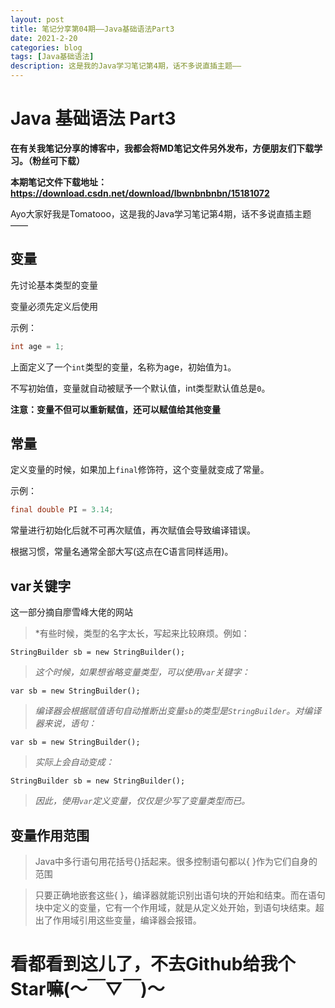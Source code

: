 ```yaml
---
layout: post
title: 笔记分享第04期——Java基础语法Part3
date: 2021-2-20
categories: blog
tags: [Java基础语法]
description: 这是我的Java学习笔记第4期，话不多说直插主题——
---
```


# Java 基础语法 Part3

**在有关我笔记分享的博客中，我都会将MD笔记文件另外发布，方便朋友们下载学习。（粉丝可下载）**

**本期笔记文件下载地址：https://download.csdn.net/download/lbwnbnbnbn/15181072**

Ayo大家好我是Tomatooo，这是我的Java学习笔记第4期，话不多说直插主题——

## 变量

先讨论基本类型的变量

变量必须先定义后使用

示例：

```java
int age = 1;
```

上面定义了一个`int`类型的变量，名称为age，初始值为`1`。

不写初始值，变量就自动被赋予一个默认值，int类型默认值总是`0`。

**注意：变量不但可以重新赋值，还可以赋值给其他变量**

## 常量

定义变量的时候，如果加上`final`修饰符，这个变量就变成了常量。

示例：

```java
final double PI = 3.14;
```

常量进行初始化后就不可再次赋值，再次赋值会导致编译错误。

根据习惯，常量名通常全部大写(这点在C语言同样适用)。

## var关键字

这一部分摘自廖雪峰大佬的网站

> *有些时候，类型的名字太长，写起来比较麻烦。例如：

```
StringBuilder sb = new StringBuilder();
```

> *这个时候，如果想省略变量类型，可以使用`var`关键字：*

```
var sb = new StringBuilder();
```

> *编译器会根据赋值语句自动推断出变量`sb`的类型是`StringBuilder`。对编译器来说，语句：*

```
var sb = new StringBuilder();
```

> *实际上会自动变成：*

```
StringBuilder sb = new StringBuilder();
```

> *因此，使用`var`定义变量，仅仅是少写了变量类型而已。*

## 变量作用范围

> Java中多行语句用花括号{}括起来。很多控制语句都以{ }作为它们自身的范围

> 只要正确地嵌套这些{ }，编译器就能识别出语句块的开始和结束。而在语句块中定义的变量，它有一个作用域，就是从定义处开始，到语句块结束。超出了作用域引用这些变量，编译器会报错。

# 看都看到这儿了，不去Github给我个Star嘛(～￣▽￣)～
